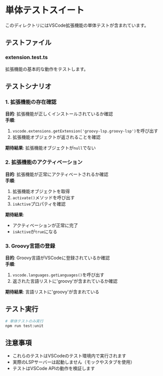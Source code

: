 # 単体テストスイート

このディレクトリにはVSCode拡張機能の単体テストが含まれています。

## テストファイル

### extension.test.ts
拡張機能の基本的な動作をテストします。

## テストシナリオ

### 1. 拡張機能の存在確認
**目的**: 拡張機能が正しくインストールされているか確認  
**手順**:
1. `vscode.extensions.getExtension('groovy-lsp.groovy-lsp')`を呼び出す
2. 拡張機能オブジェクトが返されることを確認

**期待結果**: 拡張機能オブジェクトが`null`でない

### 2. 拡張機能のアクティベーション
**目的**: 拡張機能が正常にアクティベートされるか確認  
**手順**:
1. 拡張機能オブジェクトを取得
2. `activate()`メソッドを呼び出す
3. `isActive`プロパティを確認

**期待結果**: 
- アクティベーションが正常に完了
- `isActive`が`true`になる

### 3. Groovy言語の登録
**目的**: Groovy言語がVSCodeに登録されているか確認  
**手順**:
1. `vscode.languages.getLanguages()`を呼び出す
2. 返された言語リストに'groovy'が含まれているか確認

**期待結果**: 言語リストに'groovy'が含まれている

## テスト実行

```bash
# 単体テストのみ実行
npm run test:unit
```

## 注意事項

- これらのテストはVSCodeのテスト環境内で実行されます
- 実際のLSPサーバーは起動しません（モックやスタブを使用）
- テストはVSCode APIの動作を検証します